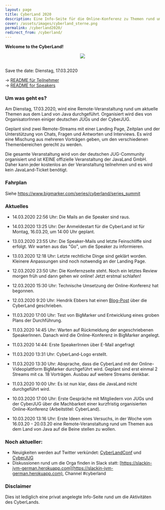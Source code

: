 ```yaml
---
layout: page
title: CyberLand 2020
description: Eine Info-Seite für die Online-Konferenz zu Themen rund um Java
cover: /assets/images/cyberland_sterne.png
permalink: /cyberland2020/
redirect_from: /cyberland/
---
```


**Welcome to the CyberLand!**

<p>
    <div align="center">
        <img src="/assets/images/cyberland_sterne.png" />
    </div>
</p>

<br/>
<blink>Save the date: Dienstag, 17.03.2020</blink>
<br/>

-&gt; [README für Teilnehmer](./teilnehmendeninfos)  
-&gt; [README for Speakers](./speakerinfo)

### Um was geht es?

Am Dienstag, 17.03.2020,  wird eine Remote-Veranstaltung rund um aktuelle Themen aus dem Land von Java durchgeführt.
Organisiert wird dies von OrganisatorInnen einiger deutschen JUGs und der CyberJUG.

Geplant sind zwei Remote-Streams mit einer Landing Page, Zeitplan und der Unterstützung von Chats, Fragen und Antworten und Interviews.
Es wird eine Mischung aus mehreren Vorträgen geben, um den verschiedenen Themenbereichen gerecht zu werden. 

Die gesamte Veranstaltung wird von der deutschen JUG-Community organisiert und ist KEINE offizielle Veranstaltung der JavaLand GmbH.
Daher kann jeder kostenlos an der Veranstaltung teilnehmen und es wird kein JavaLand-Ticket benötigt.

### Fahrplan

Siehe <https://www.bigmarker.com/series/cyberland/series_summit> 


### Aktuelles

* 14.03.2020 22:56 Uhr: Die Mails an die Speaker sind raus.

* 14.03.2020 13:25 Uhr: Der Anmeldestart für die CyberLand ist für Montag, 16.03.20, um 14:00 Uhr geplant.

* 13.03.2020 23:55 Uhr: Die Speaker-Mails und letzte Feinschliffe sind erfolgt. Wir warten aus das "Go", um die Speaker zu informieren.

* 13.03.2020 12:18 Uhr: Letzte rechtliche Dinge sind geklärt worden. Kleinere Anpassungen sind noch notwendig an der Landing Page.

* 12.03.2020 23:50 Uhr: Die Konfernzseite steht. Noch ein letztes Review morgen früh und dann gehen wir online! Jetzt erstmal schlafen!

* 12.03.2020 15:30 Uhr: Technische Umsetzung der Online-Konferenz hat begonnen.

* 12.03.2020 9:20 Uhr: Hendrik Ebbers hat einen [Blog-Post](https://guigarage.com/2020/03/12/cyberland.html) über die CyberLand geschrieben.

* 11.03.2020 17:00 Uhr: Test von BigMarker und Entwicklung eines groben Plans der Durchführung.

* 11.03.2020 14:45 Uhr: Warten auf Rückmeldung der angeschriebenen SpeakerInnen. Danach wird die Online-Konferenz in BigMarker angelegt.

* 11.03.2020 14:44: Erste SpeakerInnen über E-Mail angefragt

* 11.03.2020 13:31 Uhr: CyberLand-Logo erstellt.

* 11.03.2020 13:30 Uhr: Absprache, dass die CyberLand mit der Online-Videoplattform BigMarker durchgeführt wird. Geplant sind erst einmal 2 Streams mit ca. 18 Vorträgen. Ausbau auf weitere Streams denkbar.

* 11.03.2020 10:00 Uhr: Es ist nun klar, dass die JavaLand nicht durchgeführt wird.

* 10.03.2020 17:00 Uhr: Erste Gespräche mit Mitgliedern von JUGs und der CyberJUG über die Machbarkeit einer kurzfristig organisierten Online-Konferenz (Arbeitstitel: CyberLand).

* 10.03.2020 13:16 Uhr: Erste Ideen eines Versuchs, in der Woche vom 16.03.20 - 20.03.20 eine Remote-Veranstaltung rund um Themen aus dem Land von Java auf die Beine stellen zu wollen.


### Noch aktueller:

* Neuigkeiten werden auf Twitter verkündet: [CyberLandConf](https://twitter.com/cyberlandconf) und [CyberJUG](https://twitter.com/cyberjug)
* Diskussionen rund um die Orga finden in Slack statt: [https://slackin-jvm-german.herokuapp.com](https://slackin-jvm-german.herokuapp.com), Channel #cyberland


### Disclaimer

Dies ist lediglich eine privat angelegte Info-Seite rund um die Aktivitäten des CyberLands.
